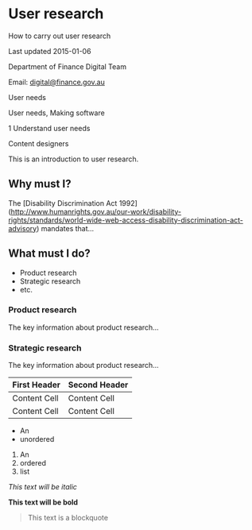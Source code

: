<!-- PAGE METADATA -->
<!-- Page title: -->
# User research
<!-- Subtitle: -->
How to carry out user research
<!-- Update date: -->
Last updated 2015-01-06
<!-- Contact for article: -->
Department of Finance Digital Team
<!-- Email address for contact: -->
Email: [digital@finance.gov.au](digital@finance.gov.au)
<!-- Predominate topic, for sitemap: -->
User needs
<!-- Related topics -->
User needs, Making software
<!-- Digital Service Standard Criteria tags: -->
1 Understand user needs
<!-- Digital Service Standard Role tags: -->
Content designers

<!-- ARTICLE CONTENT-->
<!-- Introductory text: -->
This is an introduction to user research.
## Why must I?
<!-- Explain policy mandate, including link to authoritative sources: -->
The [Disability Discrimination Act 1992] (http://www.humanrights.gov.au/our-work/disability-rights/standards/world-wide-web-access-disability-discrimination-act-advisory) mandates that...

<!-- CHECKLIST OR EQUIVALENT -->
## What must I do?
<!-- The checklist will be generated from the subheadings in the page body. If a checklist is not appopriate note it here: -->
* Product research
* Strategic research
* etc.

<!-- Checklist item 1: -->
### Product research
<!-- High-level summary text: -->
The key information about product research...
<!-- Provie detailed instructions. -->

<!-- Checklist item 2: -->
### Strategic research
<!-- High-level summary text: -->
The key information about product research...
<!-- Provie detailed instructions. -->

<!-- OTHER CODE -->
<!-- if required use the following code -->
<!-- Images -->

<!-- Tables -->
First Header  | Second Header
------------- | -------------
Content Cell  | Content Cell
Content Cell  | Content Cell

<!-- Lists -->
* An
* unordered

1. An
2. ordered
3. list

<!-- Formatting -->
*This text will be italic*

**This text will be bold**

> This text is a blockquote
